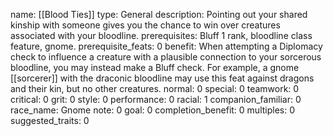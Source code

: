 name: [[Blood Ties]]
type: General
description: Pointing out your shared kinship with someone gives you the chance to win over creatures associated with your bloodline.
prerequisites: Bluff 1 rank, bloodline class feature, gnome.
prerequisite_feats: 0
benefit: When attempting a Diplomacy check to influence a creature with a plausible connection to your sorcerous bloodline, you may instead make a Bluff check. For example, a gnome [[sorcerer]] with the draconic bloodline may use this feat against dragons and their kin, but no other creatures.
normal: 0
special: 0
teamwork: 0
critical: 0
grit: 0
style: 0
performance: 0
racial: 1
companion_familiar: 0
race_name: Gnome
note: 0
goal: 0
completion_benefit: 0
multiples: 0
suggested_traits: 0
